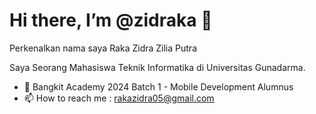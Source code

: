 # Hi there, I’m @zidraka 👋 
Perkenalkan nama saya Raka Zidra Zilia Putra

Saya Seorang Mahasiswa Teknik Informatika di Universitas Gunadarma.

- 🌱 Bangkit Academy 2024 Batch 1 - Mobile Development Alumnus
- 📫 How to reach me : rakazidra05@gmail.com

<!---
zidraka/zidraka is a ✨ special ✨ repository because its `README.md` (this file) appears on your GitHub profile.
You can click the Preview link to take a look at your changes.
--->
